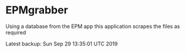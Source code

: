 # EPMgrabber
Using a database from the EPM app this application scrapes the files as required


Latest backup: Sun Sep 29 13:35:01 UTC 2019
